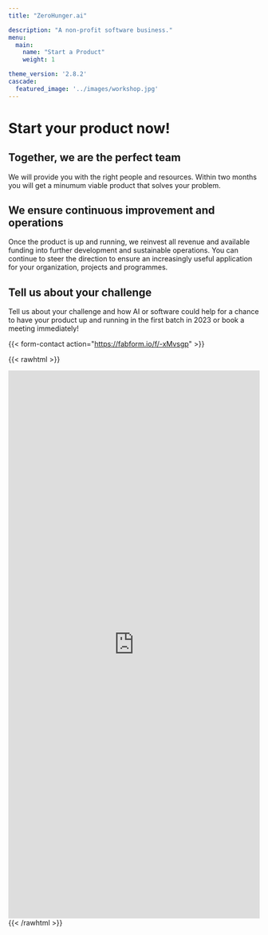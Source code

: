 ```yaml
---
title: "ZeroHunger.ai"

description: "A non-profit software business."
menu: 
  main:
    name: "Start a Product"
    weight: 1

theme_version: '2.8.2'
cascade:
  featured_image: '../images/workshop.jpg'
---
```


# Start your product now!

## Together, we are the perfect team

We will provide you with the right people and resources. Within two months you will get a minumum viable product that solves your problem.

## We ensure continuous improvement and operations

Once the product is up and running, we reinvest all revenue and available funding into further development and sustainable operations. You can continue to steer the direction to ensure an increasingly useful application for your organization, projects and programmes.

## Tell us about your challenge

Tell us about your challenge and how AI or software could help for a chance to have your product up and running in the first batch in 2023 or book a meeting immediately!

{{< form-contact action="https://fabform.io/f/-xMvsgp"  >}}

{{< rawhtml >}}
<iframe src='https://outlook.office365.com/owa/calendar/Bookameeting@zerohunger.ai/bookings/' width='100%' height='1100' scrolling='yes' style='border:0'></iframe>
{{< /rawhtml >}}